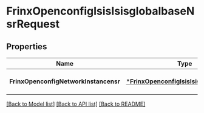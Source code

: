 # FrinxOpenconfigIsisIsisglobalbaseNsrRequest

## Properties
Name | Type | Description | Notes
------------ | ------------- | ------------- | -------------
**FrinxOpenconfigNetworkInstancensr** | [***FrinxOpenconfigIsisIsisglobalbaseNsr**](frinx.openconfig.isis.isisglobalbase.Nsr.md) |  | [optional] [default to null]

[[Back to Model list]](../README.md#documentation-for-models) [[Back to API list]](../README.md#documentation-for-api-endpoints) [[Back to README]](../README.md)


